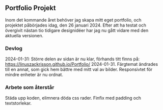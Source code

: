 ## Portfolio Projekt

Inom det kommande året behöver jag skapa mitt eget portfolio, och projektet påbörjades idag, den 26 januari 2024. Efter att ha testat och övergivit nästan tio tidigare designidéer har jag nu gått vidare med den aktuella versionen.

### Devlog 
2024-01-31: Större delen av sidan är nu klar, förhands titt finns på: https://linuszackrisson.github.io/Portfolio/
2024-01-31. Färgtemat ändrades till en annat, som gick hem bättre med mitt val av bilder. Responsivtet för mindre enheter är nu ordnat. 

### Arbete som återstår

Städa upp koden, elimnera döda css rader. Finfix med padding och textstorlekar.


